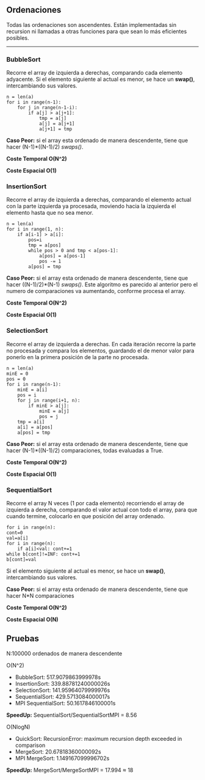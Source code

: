 ## Ordenaciones
Todas las ordenaciones son ascendentes. Están implementadas sin recursion ni llamadas a otras funciones para que sean lo más eficientes posibles.

---

### BubbleSort
Recorre el array de izquierda a derechas, comparando cada elemento adyacente. Si el elemento siguiente al actual es menor, se hace un __swap()__, intercambiando sus valores. 

``` 
n = len(a)
for i in range(n-1):
    for j in range(n-1-i):
        if a[j] > a[j+1]:
            tmp = a[j]
            a[j] = a[j+1]
            a[j+1] = tmp
```

__Caso Peor:__ si el array esta ordenado de manera descendente, tiene que hacer (N-1)*((N-1)/2) _swaps()_.

__Coste Temporal O(N^2)__

__Coste Espacial O(1)__


### InsertionSort
Recorre el array de izquierda a derechas, comparando el elemento actual con la parte izquierda ya procesada, moviendo hacia la izquierda el elemento hasta que no sea menor.

```
n = len(a)
for i in range(1, n):
    if a[i-1] > a[i]:                
        pos=i
        tmp = a[pos]
        while pos > 0 and tmp < a[pos-1]:
            a[pos] = a[pos-1]
            pos -= 1
        a[pos] = tmp
```

__Caso Peor:__ si el array esta ordenado de manera descendente, tiene que hacer ((N-1)/2)*(N-1) _swaps()_. Este algoritmo es parecido al anterior pero el numero de comparaciones va aumentando, conforme procesa el array.

__Coste Temporal O(N^2)__

__Coste Espacial O(1)__


### SelectionSort
Recorre el array de izquierda a derechas. En cada iteración recorre la parte no procesada y compara los elementos, guardando el de menor valor para ponerlo en la primera posición de la parte no procesada.

```
n = len(a)
minE = 0
pos = 0
for i in range(n-1):
    minE = a[i]
    pos = i
    for j in range(i+1, n):
        if minE > a[j]:
            minE = a[j]
            pos = j            
    tmp = a[i]
    a[i] = a[pos]
    a[pos] = tmp
```

__Caso Peor:__ si el array esta ordenado de manera descendente, tiene que hacer (N-1)*((N-1)/2) comparaciones, todas evaluadas a True.

__Coste Temporal O(N^2)__

__Coste Espacial O(1)__

### SequentialSort
Recorre el array N veces (1 por cada elemento) recorriendo el array de izquierda a derecha, comparando el valor actual con todo el array, para que cuando termine, colocarlo en que posición del array ordenado.

```
for i in range(n):
cont=0
val=a[i]
for i in range(n):  
    if a[i]<val: cont+=1
while b[cont]!=INF: cont+=1
b[cont]=val
```

Si el elemento siguiente al actual es menor, se hace un __swap()__, intercambiando sus valores. 

__Caso Peor:__ si el array esta ordenado de manera descendente, tiene que hacer N*N comparaciones

__Coste Temporal O(N^2)__

__Coste Espacial O(N)__

## Pruebas
N:100000 ordenados de manera descendente

O(N^2)
- BubbleSort:           517.9079863999978s
- InsertionSort:        339.88781240000026s
- SelectionSort:        141.95964079999976s    
- SequentialSort:       429.5713084000017s
- MPI SequentialSort:   50.1617846100001s

__SpeedUp:__ SequentialSort/SequentialSortMPI = 8.56

O(NlogN)
- QuickSort:            RecursionError: maximum recursion depth exceeded in comparison
- MergeSort:            20.67818360000092s
- MPI MergeSort:         1.149167099996702s

__SpeedUp:__ MergeSort/MergeSortMPI = 17.994 ≈ 18